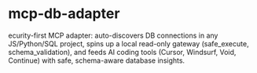 # mcp-db-adapter
ecurity-first MCP adapter: auto-discovers DB connections in any JS/Python/SQL project, spins up a local read-only gateway (safe_execute, schema_validation), and feeds AI coding tools (Cursor, Windsurf, Void, Continue) with safe, schema-aware database insights.
